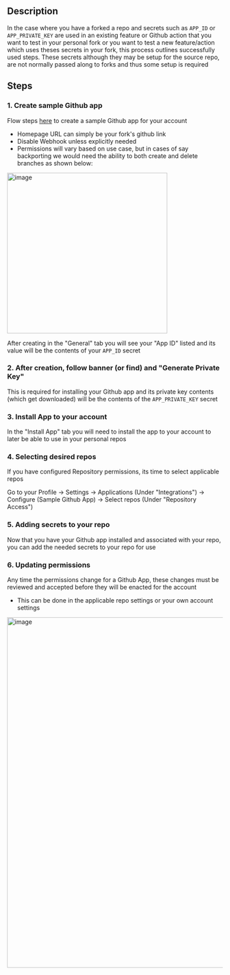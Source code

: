 ## Description 
In the case where you have a forked a repo and secrets such as `APP_ID` or `APP_PRIVATE_KEY` are used in an existing feature or Github action that 
you want to test in your personal fork or you want to test a new feature/action which uses theses secrets in your fork, this process outlines successfully used steps. 
These secrets although they may be setup for the source repo, are not normally passed along to forks and thus some setup is required

## Steps
### 1. Create sample Github app
Flow steps [here](https://docs.github.com/en/developers/apps/building-github-apps/creating-a-github-app) to create a sample Github app for your account
* Homepage URL can simply be your fork's github link
* Disable Webhook unless explicitly needed
* Permissions will vary based on use case, but in cases of say backporting we would need the ability to both create and delete branches as shown below:
<img width="374" alt="image" src="https://user-images.githubusercontent.com/16884063/208951845-d65dc8e0-6718-4d77-894e-de4a3c3ce62f.png">



After creating in the "General" tab you will see your "App ID" listed and its value will be the contents of your `APP_ID` secret


### 2. After creation, follow banner (or find) and "Generate Private Key"
This is required for installing your Github app and its private key contents (which get downloaded) will be the contents of the `APP_PRIVATE_KEY` secret


### 3. Install App to your account
In the "Install App" tab you will need to install the app to your account to later be able to use in your personal repos

### 4. Selecting desired repos
If you have configured Repository permissions, its time to select applicable repos

Go to your Profile -> Settings -> Applications (Under "Integrations") -> Configure (Sample Github App) -> Select repos (Under "Repository Access")

### 5. Adding secrets to your repo
Now that you have your Github app installed and associated with your repo, you can add the needed secrets to your repo for use


### 6. Updating permissions
Any time the permissions change for a Github App, these changes must be reviewed and accepted before they will be enacted for the account
* This can be done in the applicable repo settings or your own account settings

<img width="816" alt="image" src="https://user-images.githubusercontent.com/16884063/208951405-000c2c37-c576-428d-ad44-2182840bf66c.png">

